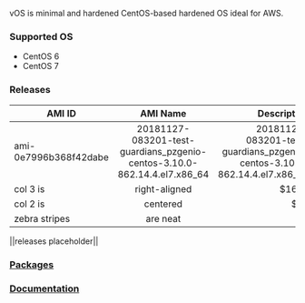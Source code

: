 vOS is minimal and hardened CentOS-based hardened OS ideal for AWS.

### Supported OS
- CentOS 6
- CentOS 7

### Releases
| AMI ID | AMI Name | Description |
| ------------- |:-------------:| -----:|
| ami-0e7996b368f42dabe | 20181127-083201-test-guardians_pzgenio-centos-3.10.0-862.14.4.el7.x86_64 | 20181127-083201-test-guardians_pzgenio-centos-3.10.0-862.14.4.el7.x86_64
| col 3 is | right-aligned | $1600 |
| col 2 is | centered | $12 |
| zebra stripes | are neat | $1 |

||releases placeholder||

### [Packages](https://github.com/VoyagerInnovations/hardened1-packages/blob/master/packages.txt)
### [Documentation](vos-documentation.md)
